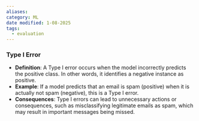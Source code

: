 ```yaml
---
aliases: 
category: ML
date modified: 1-08-2025
tags:
  - evaluation
---
```

### Type I Error
- **Definition**: A Type I error occurs when the model incorrectly predicts the positive class. In other words, it identifies a negative instance as positive.
- **Example**: If a model predicts that an email is spam (positive) when it is actually not spam (negative), this is a Type I error.
- **Consequences**: Type I errors can lead to unnecessary actions or consequences, such as misclassifying legitimate emails as spam, which may result in important messages being missed.
